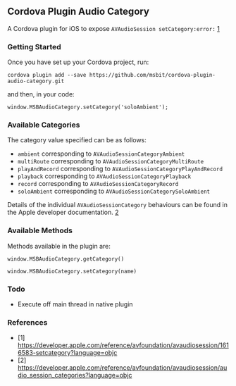 ## Cordova Plugin Audio Category

A Cordova plugin for iOS to expose `AVAudioSession setCategory:error:` [1](https://developer.apple.com/reference/avfoundation/avaudiosession/1616583-setcategory?language=objc)

### Getting Started

Once you have set up your Cordova project, run:

```
cordova plugin add --save https://github.com/msbit/cordova-plugin-audio-category.git
```

and then, in your code:

```
window.MSBAudioCategory.setCategory('soloAmbient');
```

### Available Categories

The category value specified can be as follows:

* `ambient` corresponding to `AVAudioSessionCategoryAmbient`
* `multiRoute` corresponding to `AVAudioSessionCategoryMultiRoute`
* `playAndRecord` corresponding to `AVAudioSessionCategoryPlayAndRecord`
* `playback` corresponding to `AVAudioSessionCategoryPlayback`
* `record` corresponding to `AVAudioSessionCategoryRecord`
* `soloAmbient` corresponding to `AVAudioSessionCategorySoloAmbient`

Details of the individual `AVAudioSessionCategory` behaviours can be found in the Apple developer documentation. [2](https://developer.apple.com/reference/avfoundation/avaudiosession/audio_session_categories?language=objc)

### Available Methods

Methods available in the plugin are:

```
window.MSBAudioCategory.getCategory()
```

```
window.MSBAudioCategory.setCategory(name)
```

### Todo

* Execute off main thread in native plugin

### References

* [1] https://developer.apple.com/reference/avfoundation/avaudiosession/1616583-setcategory?language=objc
* [2] https://developer.apple.com/reference/avfoundation/avaudiosession/audio_session_categories?language=objc
